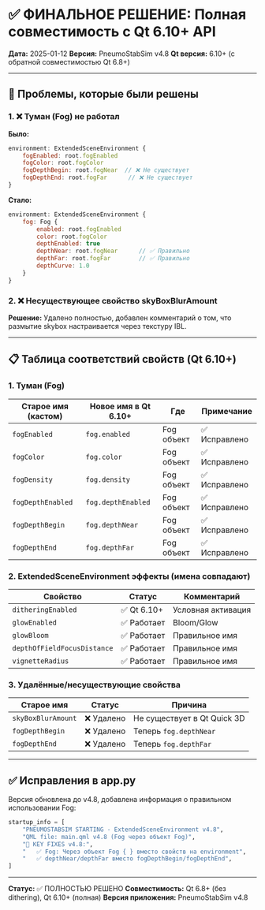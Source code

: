# ✅ ФИНАЛЬНОЕ РЕШЕНИЕ: Полная совместимость с Qt 6.10+ API

**Дата:** 2025-01-12
**Версия:** PneumoStabSim v4.8
**Qt версия:** 6.10+ (с обратной совместимостью Qt 6.8+)

---

## 🎯 Проблемы, которые были решены

### 1. ❌ Туман (Fog) не работал
**Было:**
```qml
environment: ExtendedSceneEnvironment {
    fogEnabled: root.fogEnabled
    fogColor: root.fogColor
    fogDepthBegin: root.fogNear  // ❌ Не существует
    fogDepthEnd: root.fogFar      // ❌ Не существует
}
```

**Стало:**
```qml
environment: ExtendedSceneEnvironment {
    fog: Fog {
        enabled: root.fogEnabled
        color: root.fogColor
        depthEnabled: true
        depthNear: root.fogNear      // ✅ Правильно
        depthFar: root.fogFar        // ✅ Правильно
        depthCurve: 1.0
    }
}
```

### 2. ❌ Несуществующее свойство skyBoxBlurAmount
**Решение:** Удалено полностью, добавлен комментарий о том, что размытие skybox настраивается через текстуру IBL.

---

## 📋 Таблица соответствий свойств (Qt 6.10+)

### 1. Туман (Fog)

| Старое имя (кастом) | Новое имя в Qt 6.10+ | Где | Примечание |
|---------------------|----------------------|-----|------------|
| `fogEnabled` | `fog.enabled` | Fog объект | ✅ Исправлено |
| `fogColor` | `fog.color` | Fog объект | ✅ Исправлено |
| `fogDensity` | `fog.density` | Fog объект | ✅ Исправлено |
| `fogDepthEnabled` | `fog.depthEnabled` | Fog объект | ✅ Исправлено |
| `fogDepthBegin` | `fog.depthNear` | Fog объект | ✅ Исправлено |
| `fogDepthEnd` | `fog.depthFar` | Fog объект | ✅ Исправлено |

### 2. ExtendedSceneEnvironment эффекты (имена совпадают)

| Свойство | Статус | Комментарий |
|----------|--------|-------------|
| `ditheringEnabled` | ✅ Qt 6.10+ | Условная активация |
| `glowEnabled` | ✅ Работает | Bloom/Glow |
| `glowBloom` | ✅ Работает | Правильное имя |
| `depthOfFieldFocusDistance` | ✅ Работает | Правильное имя |
| `vignetteRadius` | ✅ Работает | Правильное имя |

### 3. Удалённые/несуществующие свойства

| Старое имя | Статус | Причина |
|------------|--------|---------|
| `skyBoxBlurAmount` | ❌ Удалено | Не существует в Qt Quick 3D |
| `fogDepthBegin` | ❌ Удалено | Теперь `fog.depthNear` |
| `fogDepthEnd` | ❌ Удалено | Теперь `fog.depthFar` |

---

## ✅ Исправления в app.py

Версия обновлена до v4.8, добавлена информация о правильном использовании Fog:

```python
startup_info = [
    "PNEUMOSTABSIM STARTING - ExtendedSceneEnvironment v4.8",
    "QML file: main.qml v4.8 (Fog через объект Fog)",
    "🔧 KEY FIXES v4.8:",
    "   ✅ Fog: Через объект Fog { } вместо свойств на environment",
    "   ✅ depthNear/depthFar вместо fogDepthBegin/fogDepthEnd",
]
```

---

**Статус:** ✅ ПОЛНОСТЬЮ РЕШЕНО
**Совместимость:** Qt 6.8+ (без dithering), Qt 6.10+ (полная)
**Версия приложения:** PneumoStabSim v4.8
